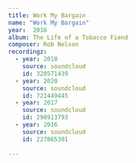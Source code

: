 ```yaml
---
title: Work My Bargain
name: "Work My Bargain"
year:  2016
album: The Life of a Tobacco Fiend
composer: Rob Nelson
recordingz:
  - year: 2018
    source: soundcloud
    id: 320571439
  - year: 2020
    source: soundcloud
    id: 721449445
  - year: 2017
    source: soundcloud
    id: 298913793
  - year: 2016
    source: soundcloud
    id: 227865301
 
---
```


